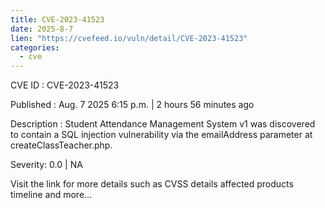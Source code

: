 ```yaml
--- 
title: CVE-2023-41523
date: 2025-8-7
lien: "https://cvefeed.io/vuln/detail/CVE-2023-41523"
categories:
  - cve
---
```


CVE ID : CVE-2023-41523

Published :  Aug. 7
2025
6:15 p.m. | 2 hours
56 minutes ago

Description : Student Attendance Management System v1 was discovered to contain a SQL injection vulnerability via the emailAddress parameter at createClassTeacher.php.

Severity: 0.0 | NA

Visit the link for more details
such as CVSS details
affected products
timeline
and more...
